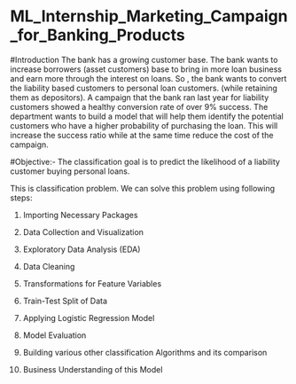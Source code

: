 # ML_Internship_Marketing_Campaign_for_Banking_Products

#Introduction
The bank has a growing customer base. The bank wants to increase borrowers (asset customers) base to bring in more loan business and earn more through the interest on loans. So , the bank wants to convert the liability based customers to personal loan customers. (while retaining them as depositors). A campaign that the bank ran last year for liability customers showed a healthy conversion rate of over 9% success. The department wants to build a model that will help them identify the potential customers who have a higher probability of purchasing the loan. This will increase the success ratio while at the same time reduce the cost of the campaign.

#Objective:-
The classification goal is to predict the likelihood of a liability customer buying personal loans.

This is classification problem. We can solve this problem using following steps:

1. Importing Necessary Packages

2. Data Collection and Visualization

3. Exploratory Data Analysis (EDA)

4. Data Cleaning

5. Transformations for Feature Variables

6. Train-Test Split of Data

7. Applying Logistic Regression Model

8. Model Evaluation

9. Building various other classification Algorithms and its comparison

10. Business Understanding of this Model
